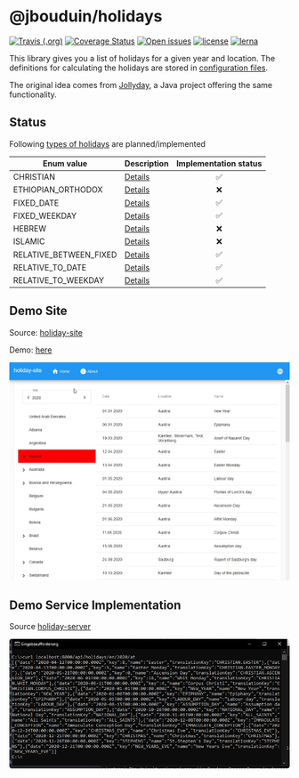# @jbouduin/holidays

[![Travis (.org)](https://img.shields.io/travis/jbouduin/holiday)](https://travis-ci.org/github/jbouduin/holiday)
[![Coverage Status](https://coveralls.io/repos/github/jbouduin/holiday/badge.svg?branch=master)](https://coveralls.io/github/jbouduin/holiday?branch=master)
[![Open issues](https://img.shields.io/github/issues/jbouduin/holiday)](https://github.com/jbouduin/holiday/issues)
[![license](https://img.shields.io/github/license/jbouduin/holiday)](/LICENSE)
[![lerna](https://img.shields.io/badge/maintained%20with-lerna-cc00ff.svg)](https://lerna.js.org/)

This library gives you a list of holidays for a given year and location. The definitions for calculating the holidays are stored in [configuration files](/docs/configuration/configuration.md).

The original idea comes from [Jollyday](https://github.com/svendiedrichsen/jollyday), a Java project offering the same functionality.

## Status
Following [types of holidays](https://github.com/jbouduin/holiday/blob/master/packages/holidays-lib/src/configuration/types/holiday-type.ts) are planned/implemented

| Enum value             | Description                                              | Implementation status |
| ---------------------- | -------------------------------------------------------- | :-------------------: |
| CHRISTIAN              | [Details](/docs/configuration/christian.md)              | :white_check_mark:    |
| ETHIOPIAN_ORTHODOX     | [Details](/docs/configuration/ethiopian-orthodox.md)     | :x:                   |
| FIXED_DATE             | [Details](/docs/configuration/fixed-date.md)             | :white_check_mark:    |
| FIXED_WEEKDAY          | [Details](/docs/configuration/fixed-weekday.md)          | :white_check_mark:    |
| HEBREW                 | [Details](/docs/configuration/hebrew.md)                 | :x:                   |
| ISLAMIC                | [Details](/docs/configuration/islamic.md)                | :x:                   |
| RELATIVE_BETWEEN_FIXED | [Details](/docs/configuration/relative-between-fixed.md) | :white_check_mark:    |
| RELATIVE_TO_DATE       | [Details](/docs/configuration/relative-to-date.md)       | :white_check_mark:    |
| RELATIVE_TO_WEEKDAY    |  [Details](/docs/configuration/relative-to-weekday.md)   | :white_check_mark:    |

## Demo Site
Source: [holiday-site](https://github.jbouduin/holiday-site)

Demo: [here](https://jbouduin.github.io/holiday-site/)

![demo](/docs/images/demo.jpg)

## Demo Service Implementation
Source [holiday-server](https://github.com/jbouduin/holiday-server)

![call](/docs/images/api-server.jpg)
